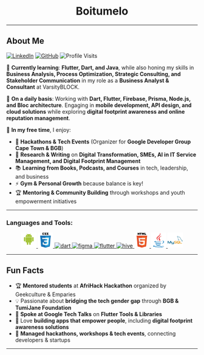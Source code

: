 <h1 align="center">Boitumelo</h1>

---

## About Me 

[![LinkedIn](https://img.shields.io/badge/LinkedIn-blue?style=flat&logo=linkedin)](https://www.linkedin.com/in/boitumelo-t-009b6314a)
[![GitHub](https://img.shields.io/badge/GitHub-black?style=flat&logo=github)]([https://github.com/Boitumelo29])
![Profile Visits](https://komarev.com/ghpvc/?username=Boitumelo29&color=blue)

<!-- [![Website](https://img.shields.io/badge/Website-blue?style=flat&logo=google-chrome)](https://stellar-starburst-58e910.netlify.app/)/-->


🧠 **Currently learning**: **Flutter, Dart, and Java**, while also honing my skills in **Business Analysis, Process Optimization, Strategic Consulting, and Stakeholder Communication** in my role as a **Business Analyst & Consultant** at VarsityBLOCK.  

🔐 **On a daily basis**: Working with **Dart, Flutter, Firebase, Prisma, Node.js, and Bloc architecture**. Engaging in **mobile development, API design, and cloud solutions** while exploring **digital footprint awareness and online reputation management**.  


🎯 **In my free time**, I enjoy:  
- 🚀 **Hackathons & Tech Events** (Organizer for **Google Developer Group Cape Town & BGB**)  
- 🧠 **Research & Writing** on **Digital Transformation, SMEs, AI in IT Service Management, and Digital Footprint Management**  
- 📚 **Learning from Books, Podcasts, and Courses** in tech, leadership, and business  
- ⚡ **Gym & Personal Growth** because balance is key!  
- 🏆 **Mentoring & Community Building** through workshops and youth empowerment initiatives  

---

<h3 align="left">Languages and Tools:</h3>
<p align="center"><a href="https://developer.android.com" target="_blank" rel="noreferrer"> <img src="https://raw.githubusercontent.com/devicons/devicon/master/icons/android/android-original-wordmark.svg" alt="android" width="40" height="40"/> </a> <a href="https://www.w3schools.com/css/" target="_blank" rel="noreferrer"> <img src="https://raw.githubusercontent.com/devicons/devicon/master/icons/css3/css3-original-wordmark.svg" alt="css3" width="40" height="40"/> </a> <a href="https://dart.dev" target="_blank" rel="noreferrer"> <img src="https://www.vectorlogo.zone/logos/dartlang/dartlang-icon.svg" alt="dart" width="40" height="40"/> </a> <a href="https://www.figma.com/" target="_blank" rel="noreferrer"> <img src="https://www.vectorlogo.zone/logos/figma/figma-icon.svg" alt="figma" width="40" height="40"/> </a> <a href="https://flutter.dev" target="_blank" rel="noreferrer"> <img src="https://www.vectorlogo.zone/logos/flutterio/flutterio-icon.svg" alt="flutter" width="40" height="40"/> </a> <a href="https://hive.apache.org/" target="_blank" rel="noreferrer"> <img src="https://www.vectorlogo.zone/logos/apache_hive/apache_hive-icon.svg" alt="hive" width="40" height="40"/> </a> <a href="https://www.w3.org/html/" target="_blank" rel="noreferrer"> <img src="https://raw.githubusercontent.com/devicons/devicon/master/icons/html5/html5-original-wordmark.svg" alt="html5" width="40" height="40"/> </a> <a href="https://www.java.com" target="_blank" rel="noreferrer"> <img src="https://raw.githubusercontent.com/devicons/devicon/master/icons/java/java-original.svg" alt="java" width="40" height="40"/> </a> <a href="https://www.mysql.com/" target="_blank" rel="noreferrer"> <img src="https://raw.githubusercontent.com/devicons/devicon/master/icons/mysql/mysql-original-wordmark.svg" alt="mysql" width="40" height="40"/> </a> </p>



---

## Fun Facts 
- 🏆 **Mentored students** at **AfriHack Hackathon** organized by Geekculture & Emparies  
- 💡 Passionate about **bridging the tech gender gap** through **BGB & TumiJane Foundation**  
- 🎤 **Spoke at Google Tech Talks** on **Flutter Tools & Libraries**  
- 🌱 Love **building apps that empower people**, including **digital footprint awareness solutions**  
- 🎯 **Managed hackathons, workshops & tech events**, connecting developers & startups  

---

<!--
**Boitumelo29/Boitumelo29** is a ✨ _special_ ✨ repository because its `README.md` (this file) appears on your GitHub profile.

Here are some ideas to get you started:

- 🔭 I’m currently working on ...
- 🌱 I’m currently learning ...
- 👯 I’m looking to collaborate on ...
- 🤔 I’m looking for help with ...
- 💬 Ask me about ...
- 📫 How to reach me: ...
- 😄 Pronouns: ...
- ⚡ Fun fact: ...
-->
